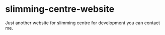 # slimming-centre-website
Just another website for slimming centre for development you can contact me.
